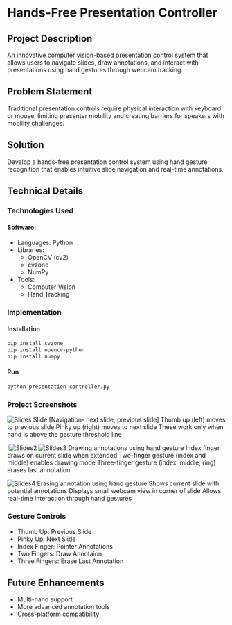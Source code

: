 # Hands-Free Presentation Controller


## Project Description
An innovative computer vision-based presentation control system that allows users to navigate slides, draw annotations, and interact with presentations using hand gestures through webcam tracking.

## Problem Statement
Traditional presentation controls require physical interaction with keyboard or mouse, limiting presenter mobility and creating barriers for speakers with mobility challenges.

## Solution
Develop a hands-free presentation control system using hand gesture recognition that enables intuitive slide navigation and real-time annotations.

## Technical Details

### Technologies Used
#### Software:
* Languages: Python
* Libraries: 
  - OpenCV (cv2)
  - cvzone
  - NumPy
* Tools: 
  - Computer Vision
  - Hand Tracking

### Implementation

#### Installation
```bash
pip install cvzone
pip install opencv-python
pip install numpy
```

#### Run
```bash
python presentation_controller.py
```

### Project Screenshots
![Slides](https://github.com/user-attachments/assets/fc2b18ce-e961-4684-ae14-bc465723a2dd)
Slide [Navigation- next slide, previous slide]
Thumb up (left) moves to previous slide
Pinky up (right) moves to next slide
These work only when hand is above the gesture threshold line

!![Slides2](https://github.com/user-attachments/assets/40b5fda9-9135-4d61-9000-79e1ebc206d8)
![Slides3](https://github.com/user-attachments/assets/1c6670b2-4228-4d3e-a7aa-2084b5e94c74)
Drawing annotations using hand gesture
Index finger draws on current slide when extended
Two-finger gesture (index and middle) enables drawing mode
Three-finger gesture (index, middle, ring) erases last annotation

![Slides4](https://github.com/user-attachments/assets/371d3995-0fb7-4239-b605-025615a2cdc7)
Erasing annotation using hand gesture
Shows current slide with potential annotations
Displays small webcam view in corner of slide
Allows real-time interaction through hand gestures

### Gesture Controls
* Thumb Up: Previous Slide
* Pinky Up: Next Slide
* Index Finger: Pointer Annotations
* Two Fingers: Draw Annotaion
* Three Fingers: Erase Last Annotation


## Future Enhancements
* Multi-hand support
* More advanced annotation tools
* Cross-platform compatibility

